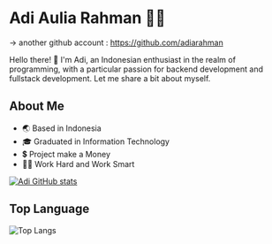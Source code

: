 # Adi Aulia Rahman 👨‍💻

-> another github account : https://github.com/adiarahman

Hello there! 👋 I'm Adi, an Indonesian enthusiast in the realm of programming, with a particular passion for backend development and fullstack development. Let me share a bit about myself.

## About Me
- 🌏 Based in Indonesia
- 🎓 Graduated in Information Technology
- 💲 Project make a Money
- 👨‍💻 Work Hard and Work Smart

[![Adi GitHub stats](https://github-readme-stats.vercel.app/api?username=adiarhmn&show_icons=true&theme=transparent)](https://github.com/adiarhmn)

## Top Language
![Top Langs](https://github-readme-stats.vercel.app/api/top-langs/?username=adiarhmn&layout=compact)
